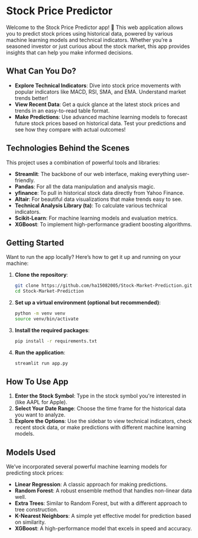 # Stock Price Predictor

Welcome to the Stock Price Predictor app! 🎉 This web application allows you to predict stock prices using historical data, powered by various machine learning models and technical indicators. Whether you’re a seasoned investor or just curious about the stock market, this app provides insights that can help you make informed decisions.

## What Can You Do?

- **Explore Technical Indicators**: Dive into stock price movements with popular indicators like MACD, RSI, SMA, and EMA. Understand market trends better!
- **View Recent Data**: Get a quick glance at the latest stock prices and trends in an easy-to-read table format.
- **Make Predictions**: Use advanced machine learning models to forecast future stock prices based on historical data. Test your predictions and see how they compare with actual outcomes!

## Technologies Behind the Scenes

This project uses a combination of powerful tools and libraries:

- **Streamlit**: The backbone of our web interface, making everything user-friendly.
- **Pandas**: For all the data manipulation and analysis magic.
- **yfinance**: To pull in historical stock data directly from Yahoo Finance.
- **Altair**: For beautiful data visualizations that make trends easy to see.
- **Technical Analysis Library (ta)**: To calculate various technical indicators.
- **Scikit-Learn**: For machine learning models and evaluation metrics.
- **XGBoost**: To implement high-performance gradient boosting algorithms.

## Getting Started

Want to run the app locally? Here’s how to get it up and running on your machine:

1. **Clone the repository**:
   ```bash
   git clone https://github.com/ha15082005/Stock-Market-Prediction.git
   cd Stock-Market-Prediction
2. **Set up a virtual environment (optional but recommended)**:
   ```bash
   python -m venv venv
   source venv/bin/activate
3. **Install the required packages**:
   ```bash
   pip install -r requirements.txt
4. **Run the application**:
   ```bash
   streamlit run app.py

## How To Use App
1. **Enter the Stock Symbol**: Type in the stock symbol you're interested in (like AAPL for Apple).
2. **Select Your Date Range**: Choose the time frame for the historical data you want to analyze.
3. **Explore the Options**: Use the sidebar to view technical indicators, check recent stock data, or make predictions with different machine learning models.

## Models Used
We’ve incorporated several powerful machine learning models for predicting stock prices:
- **Linear Regression**: A classic approach for making predictions.
- **Random Forest**: A robust ensemble method that handles non-linear data well.
- **Extra Trees**: Similar to Random Forest, but with a different approach to tree construction.
- **K-Nearest Neighbors**: A simple yet effective model for prediction based on similarity.
- **XGBoost**: A high-performance model that excels in speed and accuracy.

